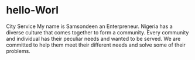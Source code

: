 # hello-Worl
City Service
My name is Samsondeen an Enterpreneur. Nigeria has a diverse culture that comes together to form a community. Every community and individual has their peculiar needs and wanted to be served. We are committed to help them meet their different needs and solve some of their problems.
